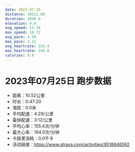 ```yaml
---
date: 2023-07-25
distance: 10521.80
duration: 2840.0
elevation: 0.0
avg_speed: 13.34
max_speed: 18.72
avg_pace: 4.50
max_pace: 3.21
avg_heartrate: 155.4
max_heartrate: 194.0
calories: 0.0
---
```


# 2023年07月25日 跑步数据

- 距离：10.52公里
- 时长：0:47:20
- 海拔：0.0米
- 平均配速：4:29/公里
- 最快配速：3:12/公里
- 平均心率：155.4次/分钟
- 最大心率：194.0次/分钟
- 卡路里消耗：0.0千卡
- 活动链接：https://www.strava.com/activities/9518846592
